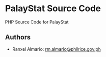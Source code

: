 
# PalayStat Source Code

PHP Source Code for PalayStat




## Authors

- Ranxel Almario: rm.almario@philrice.gov.ph

